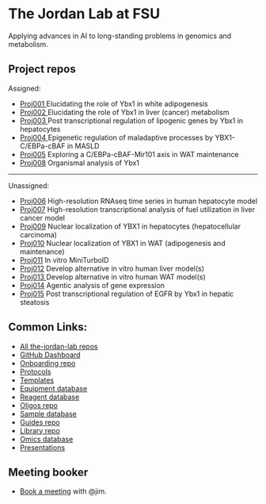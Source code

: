 # The Jordan Lab at FSU

Applying advances in AI to long-standing problems in genomics and metabolism.

## Project repos
Assigned:
-  [Proj001 ](https://github.com/the-jordan-lab/proj001-Ybx1_in_WAT) Elucidating the role of Ybx1 in white adipogenesis
-  [Proj002 ](https://github.com/the-jordan-lab/proj002-Ybx1_in_liver_metab) Elucidating the role of Ybx1 in liver (cancer) metabolism
-  [Proj003 ](https://github.com/the-jordan-lab/proj003-Ybx1_post_transcriptional) Post transcriptional regulation of lipogenic genes by Ybx1 in hepatocytes
-  [Proj004 ](https://github.com/the-jordan-lab/proj004-Ybx1-Cebpa-cBAF_in_MASLD) Epigenetic regulation of maladaptive processes by YBX1-C/EBPa-cBAF in MASLD
-  [Proj005](https://github.com/the-jordan-lab/proj005-Cebpa-cBAF_in_WAT_maintenance) Exploring a C/EBPa-cBAF-Mir101 axis in WAT maintenance
-  [Proj008](https://github.com/the-jordan-lab/proj008-Organismal_lipid_homeo_by_Ybx1) Organismal analysis of Ybx1
---
Unassigned:
- [Proj006](https://github.com/the-jordan-lab/proj006-Hi-res_RNAseq_in_human_heps) High-resolution RNAseq time series in human hepatocyte model
- [Proj007](https://github.com/the-jordan-lab/proj007-Hi-res_transcpt_analysis_of_fuel_utilization_in_cont_heps) High-resolution transcriptional analysis of fuel utilization in liver cancer model
- [Proj009](https://github.com/the-jordan-lab/proj009) Nuclear localization of YBX1 in hepatocytes (hepatocellular carcinoma)
- [Proj010](https://github.com/the-jordan-lab/proj010-Nuclear_localization_of_YBX1_in_WAT) Nuclear localization of YBX1 in WAT (adipogenesis and maintenance)
- [Proj011](https://github.com/the-jordan-lab/proj011-In_vitro_miniTurbo) In vitro MiniTurboID
- [Proj012](https://github.com/the-jordan-lab/proj012-Develop_alt_human_liver_models) Develop alternative in vitro human liver model(s)
- [Proj013 ](https://github.com/the-jordan-lab/proj013-Develop_alt_human_WAT_models) Develop alternative in vitro human WAT model(s)
- [Proj014](https://github.com/the-jordan-lab/proj014-Agentic_analysis_of_gene_expression) Agentic analysis of gene expression
- [Proj015](https://github.com/the-jordan-lab/proj015-Post_transcript_reg_of_EGFR_by_Ybx1_in_heps) Post transcriptional regulation of EGFR by Ybx1 in hepatic steatosis

## Common Links:
- [All the-jordan-lab repos](https://github.com/orgs/the-jordan-lab/repositories?type=all&q=sort%3Aname-asc)
- [GitHub Dashboard](https://github.com/orgs/the-jordan-lab/dashboard)
- [Onboarding repo](https://github.com/the-jordan-lab/onboarding)
- [Protocols](https://github.com/the-jordan-lab/protocols)
- [Templates](https://github.com/the-jordan-lab/templates)
- [Equipment database](https://github.com/the-jordan-lab/registries/blob/master/equipment.csv)
- [Reagent database](https://github.com/the-jordan-lab/registries/blob/master/reagents.csv)
- [Oligos repo](https://github.com/the-jordan-lab/oligos)
- [Sample database](https://github.com/the-jordan-lab/registries/blob/master/sample_locations.csv)
- [Guides repo](https://github.com/the-jordan-lab/guides)
- [Library repo](https://github.com/the-jordan-lab/library)
- [Omics database](https://github.com/the-jordan-lab/omics-dbs)
- [Presentations](https://github.com/the-jordan-lab/presentations)

## Meeting booker
- [Book a meeting](https://calendar.google.com/calendar/u/0/appointments/AcZssZ2dKdeGK0uhB45V4Hinj73ySndZYk_PWYJd8M4=) with @jim.



